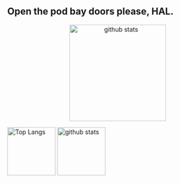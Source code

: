 ## Open the pod bay doors please, HAL.


<p align="center"> 
   <img alt="github stats" height="220px" src="http://github-readme-streak-stats.herokuapp.com?user=yu5uke-1024&theme=tokyonight" />
</p>

<p align="left"> 
  <img alt="Top Langs" height="110px" src="https://github-readme-stats.vercel.app/api/top-langs/?username=yu5uke-1024&show_icons=true&theme=tokyonight&hide=jupyter%20notebook" />
   <img alt="github stats" height="110px" src="https://github-readme-stats.vercel.app/api?username=yu5uke-1024&theme=tokyonight&show_icons=true" />
</p>
